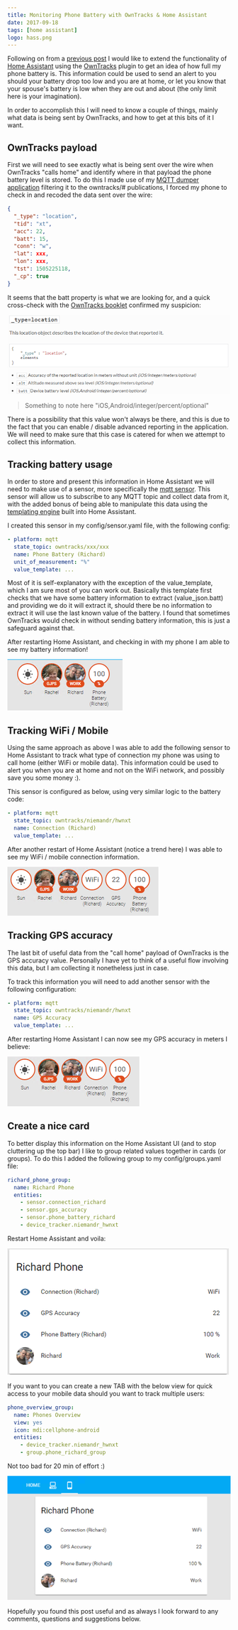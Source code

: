 ```yaml
---
title: Monitoring Phone Battery with OwnTracks & Home Assistant
date: 2017-09-18
tags: [home assistant]
logo: hass.png
---
```


Following on from a [previous post](/blog/2017/2017-09-15/post/) I would like to extend the functionality of [Home Assistant](https://www.home-assistant.io/) using the [OwnTracks](https://www.home-assistant.io/integrations/owntracks/) plugin to get an idea of how full my phone battery is. This information could be used to send an alert to you should your battery drop too low and you are at home, or let you know that your spouse's battery is low when they are out and about (the only limit here is your imagination).

In order to accomplish this I will need to know a couple of things, mainly what data is being sent by OwnTracks, and how to get at this bits of it I want.

## OwnTracks payload

First we will need to see exactly what is being sent over the wire when OwnTracks "calls home" and identify where in that payload the phone battery level is stored. To do this I made use of my [MQTT dumper application](/blog/2017/2017-08-29/) filtering it to the owntracks/# publications, I forced my phone to check in and recoded the data sent over the wire:

```json
{
  "_type": "location",
  "tid": "xt",
  "acc": 22,
  "batt": 15,
  "conn": "w",
  "lat": xxx,
  "lon": xxx,
  "tst": 1505225118,
  "_cp": true
}
```

It seems that the batt property is what we are looking for, and a quick cross-check with the [OwnTracks booklet](https://owntracks.org/booklet/tech/json/) confirmed my suspicion:

<img src="./001.png" alt="" />

> Something to note here "iOS,Android/integer/percent/optional"

There is a possibility that this value won't always be there, and this is due to the fact that you can enable / disable advanced reporting in the application. We will need to make sure that this case is catered for when we attempt to collect this information.

## Tracking battery usage

In order to store and present this information in Home Assistant we will need to make use of a sensor, more specifically the [mqtt sensor](https://www.home-assistant.io/integrations/sensor.mqtt). This sensor will allow us to subscribe to any MQTT topic and collect data from it, with the added bonus of being able to manipulate this data using the [templating engine](https://www.home-assistant.io/docs/configuration/templating/) built into Home Assistant.

I created this sensor in my config/sensor.yaml file, with the following config:

```yaml
- platform: mqtt
  state_topic: owntracks/xxx/xxx
  name: Phone Battery (Richard)
  unit_of_measurement: "%"
  value_template: ...
```

Most of it is self-explanatory with the exception of the value_template, which I am sure most of you can work out. Basically this template first checks that we have some battery information to extract (value_json.batt) and providing we do it will extract it, should there be no information to extract it will use the last known value of the battery. I found that sometimes OwnTracks would check in without sending battery information, this is just a safeguard against that.

After restarting Home Assistant, and checking in with my phone I am able to see my battery information!

<img src="./002.png" alt="" />

## Tracking WiFi / Mobile

Using the same approach as above I was able to add the following sensor to Home Assistant to track what type of connection my phone was using to call home (either WiFi or mobile data). This information could be used to alert you when you are at home and not on the WiFi network, and possibly save you some money :).

This sensor is configured as below, using very similar logic to the battery code:

```yaml
- platform: mqtt
  state_topic: owntracks/niemandr/hwnxt
  name: Connection (Richard)
  value_template: ...
```

After another restart of Home Assistant (notice a trend here) I was able to see my WiFi / mobile connection information.

<img src="./003.png" alt="" />

## Tracking GPS accuracy

The last bit of useful data from the "call home" payload of OwnTracks is the GPS accuracy value. Personally I have yet to think of a useful flow involving this data, but I am collecting it nonetheless just in case.

To track this information you will need to add another sensor with the following configuration:

```yaml
- platform: mqtt
  state_topic: owntracks/niemandr/hwnxt
  name: GPS Accuracy
  value_template: ...
```

After restarting Home Assistant I can now see my GPS accuracy in meters I believe:

<img src="./004.png" alt="" />

## Create a nice card

To better display this information on the Home Assistant UI (and to stop cluttering up the top bar) I like to group related values together in cards (or groups). To do this I added the following group to my config/groups.yaml file:

```yaml
richard_phone_group:
  name: Richard Phone
  entities:
    - sensor.connection_richard
    - sensor.gps_accuracy
    - sensor.phone_battery_richard
    - device_tracker.niemandr_hwnxt
```

Restart Home Assistant and voila:

<img src="./005.png" alt="" />

If you want to you can create a new TAB with the below view for quick access to your mobile data should you want to track multiple users:

```yaml
phone_overview_group:
  name: Phones Overview
  view: yes
  icon: mdi:cellphone-android
  entities:
    - device_tracker.niemandr_hwnxt
    - group.phone_richard_group
```

Not too bad for 20 min of effort :)

<img src="./006.png" alt="" />

Hopefully you found this post useful and as always I look forward to any comments, questions and suggestions below.
